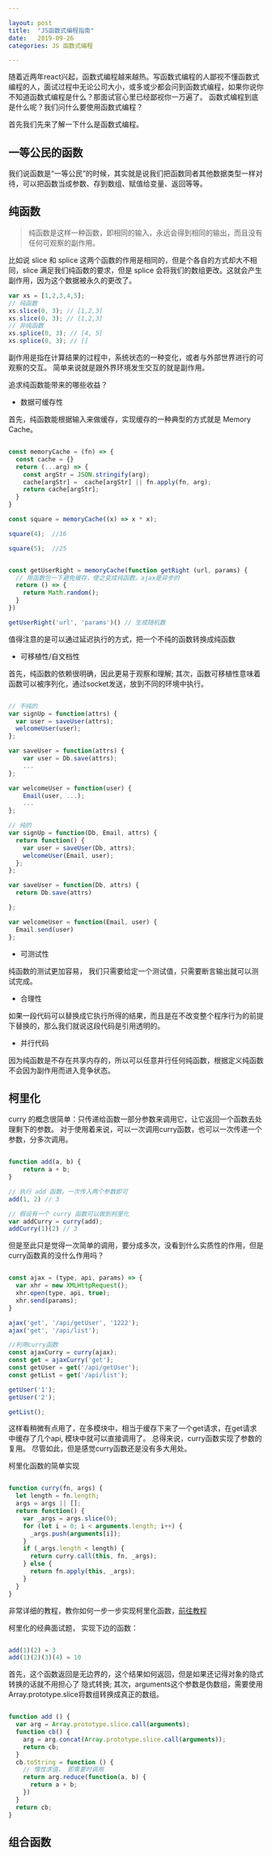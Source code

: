 ```yaml
---

layout: post
title:  "JS函数式编程指南"
date:   2019-09-26
categories: JS 函数式编程

---
```


随着近两年react兴起，函数式编程越来越热。写函数式编程的人鄙视不懂函数式编程的人，面试过程中无论公司大小，或多或少都会问到函数式编程，如果你说你不知道函数式编程是什么？那面试官心里已经鄙视你一万遍了。
函数式编程到底是什么呢？我们问什么要使用函数式编程？

首先我们先来了解一下什么是函数式编程。

## 一等公民的函数
我们说函数是“一等公民”的时候，其实就是说我们把函数同者其他数据类型一样对待，可以把函数当成参数、存到数组、赋值给变量、返回等等。

## 纯函数

> 纯函数是这样一种函数，即相同的输入，永远会得到相同的输出，而且没有任何可观察的副作用。

比如说 slice 和 splice 这两个函数的作用是相同的，但是个各自的方式却大不相同，slice 满足我们纯函数的要求，但是 splice 会将我们的数组更改。这就会产生副作用，因为这个数据被永久的更改了。

```js
var xs = [1,2,3,4,5];
// 纯函数
xs.slice(0, 3); // [1,2,3]
xs.slice(0, 3); // [1,2,3]
// 非纯函数
xs.splice(0, 3); // [4, 5]
xs.splice(0, 3); // []

```

副作用是指在计算结果的过程中，系统状态的一种变化，或者与外部世界进行的可观察的交互。 简单来说就是跟外界环境发生交互的就是副作用。

追求纯函数能带来的哪些收益？

- 数据可缓存性

首先，纯函数能根据输入来做缓存，实现缓存的一种典型的方式就是 Memory Cache。

```js

const memoryCache = (fn) => {
  const cache = {}
  return (...arg) => {
    const argStr = JSON.stringify(arg);
    cache[argStr] =  cache[argStr] || fn.apply(fn, arg);
    return cache[argStr];
  }
}

const square = memoryCache((x) => x * x);

square(4);  //16

square(5);  //25


const getUserRight = memoryCache(function getRight (url, params) {
  // 用函数包一下避免缓存，使之变成纯函数。ajax是异步的
  return () => {
    return Math.random();
  }
})

getUserRight('url', 'params')() // 生成随机数

```

值得注意的是可以通过延迟执行的方式，把一个不纯的函数转换成纯函数

- 可移植性/自文档性

首先，纯函数的依赖很明确，因此更易于观察和理解; 其次，函数可移植性意味着函数可以被序列化，通过socket发送，放到不同的环境中执行。

```js

// 不纯的
var signUp = function(attrs) {
  var user = saveUser(attrs);
  welcomeUser(user);
};

var saveUser = function(attrs) {
    var user = Db.save(attrs);
    ...
};

var welcomeUser = function(user) {
    Email(user, ...);
    ...
};

// 纯的
var signUp = function(Db, Email, attrs) {
  return function() {
    var user = saveUser(Db, attrs);
    welcomeUser(Email, user);
  };
};

var saveUser = function(Db, attrs) {
  return Db.save(attrs)

};

var welcomeUser = function(Email, user) {
  Email.send(user)
};


```

- 可测试性

纯函数的测试更加容易， 我们只需要给定一个测试值，只需要断言输出就可以测试完成。


- 合理性

如果一段代码可以替换成它执行所得的结果，而且是在不改变整个程序行为的前提下替换的，那么我们就说这段代码是引用透明的。

- 并行代码

因为纯函数是不存在共享内存的，所以可以任意并行任何纯函数，根据定义纯函数不会因为副作用而进入竞争状态。

## 柯里化

curry 的概念很简单：只传递给函数一部分参数来调用它，让它返回一个函数去处理剩下的参数。
对于使用着来说，可以一次调用curry函数，也可以一次传递一个参数，分多次调用。

```js

function add(a, b) {
    return a + b;
}

// 执行 add 函数，一次传入两个参数即可
add(1, 2) // 3

// 假设有一个 curry 函数可以做到柯里化
var addCurry = curry(add);
addCurry(1)(2) // 3

```

但是至此只是觉得一次简单的调用，要分成多次，没看到什么实质性的作用，但是curry函数真的没什么作用吗？

```js

const ajax = (type, api, params) => {
  var xhr = new XMLHttpRequest();
  xhr.open(type, api, true);
  xhr.send(params);
}

ajax('get', '/api/getUser', '1222');
ajax('get', '/api/list');

//利用curry函数
const ajaxCurry = curry(ajax);
const get = ajaxCurry('get');
const getUser = get('/api/getUser');
const getList = get('/api/list');

getUser('1');
getUser('2');

getList();

```

这样看稍微有点用了，在多模块中，相当于缓存下来了一个get请求，在get请求中缓存了几个api, 模块中就可以直接调用了。
总得来说，curry函数实现了参数的复用。
尽管如此，但是感觉curry函数还是没有多大用处。

柯里化函数的简单实现

```js

function curry(fn, args) {
  let length = fn.length; 
  args = args || [];
  return function() {
    var _args = args.slice(0);
    for (let i = 0; i < arguments.length; i++) {
      _args.push(arguments[i]);
    }
    if (_args.length < length) {
      return curry.call(this, fn, _args);
    } else {
      return fn.apply(this, _args);
    }
  }
}

```

非常详细的教程，教你如何一步一步实现柯里化函数，[前往教程](https://github.com/mqyqingfeng/Blog/issues/42)

柯里化的经典面试题， 实现下边的函数：

```js

add(1)(2) = 3
add(1)(2)(3)(4) = 10

```

首先，这个函数返回是无边界的，这个结果如何返回，但是如果还记得对象的隐式转换的话就不用担心了
隐式转换; 其次，arguments这个参数是伪数组，需要使用Array.prototype.slice将数组转换成真正的数组。

```js

function add () {
  var arg = Array.prototype.slice.call(arguments);
  function cb() {
    arg = arg.concat(Array.prototype.slice.call(arguments));
    return cb;
  }
  cb.toString = function () {
    // 惰性求值， 即需要时调用
    return arg.reduce(function(a, b) {
      return a + b;
    })
  }
  return cb;
}

```

## 组合函数